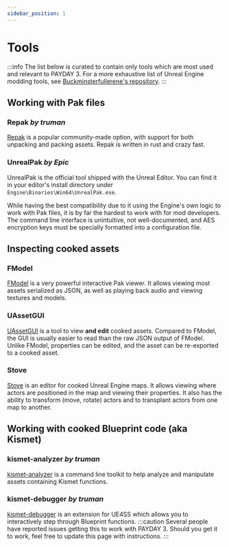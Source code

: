 ```yaml
---
sidebar_position: 1
---
```


# Tools
:::info
The list below is curated to contain only tools which are most used and relevant to PAYDAY 3.
For a more exhaustive list of Unreal Engine modding tools,
see [Buckminsterfullerene's repository](https://github.com/Buckminsterfullerene02/UE-Modding-Tools).
:::

## Working with Pak files
### Repak _by truman_
[Repak](https://github.com/trumank/repak) is a popular community-made option, with support for both unpacking and packing assets.
Repak is written in rust and crazy fast.

### UnrealPak _by Epic_
UnrealPak is the official tool shipped with the Unreal Editor.
You can find it in your editor's install directory under `Engine\Binaries\Win64\UnrealPak.exe`.

While having the best compatibility due to it using the Engine's own logic to work with Pak files,
it is by far the hardest to work with for mod developers.
The command line interface is unintuitive, not well-documented,
and AES encryption keys must be specially formatted into a configuration file.

## Inspecting cooked assets
### FModel
[FModel](https://fmodel.app/) is a very powerful interactive Pak viewer.
It allows viewing most assets serialized as JSON, as well as playing back audio and viewing textures and models.

### UAssetGUI
[UAssetGUI](https://github.com/atenfyr/UAssetGUI) is a tool to view **and edit** cooked assets.
Compared to FModel, the GUI is usually easier to read than the raw JSON output of FModel.
Unlike FModel, properties can be edited, and the asset can be re-exported to a cooked asset.

### Stove
[Stove](https://github.com/bananaturtlesandwich/stove) is an editor for cooked Unreal Engine maps.
It allows viewing where actors are positioned in the map and viewing their properties.
It also has the ability to transform (move, rotate) actors and to transplant actors from one map to another.

## Working with cooked Blueprint code (aka Kismet)
### kismet-analyzer _by truman_
[kismet-analyzer](https://github.com/trumank/kismet-analyzer) is a command line toolkit to help analyze and manipulate assets containing Kismet functions.

### kismet-debugger _by truman_
[kismet-debugger](https://github.com/trumank/kismet-debugger) is an extension for UE4SS which allows you to interactively step through Blueprint functions.
:::caution
Several people have reported issues getting this to work with PAYDAY 3.
Should you get it to work, feel free to update this page with instructions.
:::
